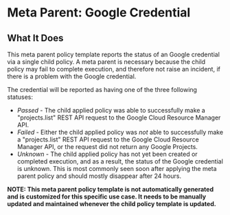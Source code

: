 # Meta Parent: Google Credential

## What It Does

This meta parent policy template reports the status of an Google credential via a single child policy. A meta parent is necessary because the child policy may fail to complete execution, and therefore not raise an incident, if there is a problem with the Google credential.

The credential will be reported as having one of the three following statuses:

- *Passed* - The child applied policy was able to successfully make a "projects.list" REST API request to the Google Cloud Resource Manager API.
- *Failed* - Either the child applied policy was *not* able to successfully make a "projects.list" REST API request to the Google Cloud Resource Manager API, or the request did not return any Google Projects.
- *Unknown* - The child applied policy has not yet been created or completed execution, and as a result, the status of the Google credential is unknown. This is most commonly seen soon after applying the meta parent policy and should mostly disappear after 24 hours.

__NOTE: This meta parent policy template is not automatically generated and is customized for this specific use case. It needs to be manually updated and maintained whenever the child policy template is updated.__
